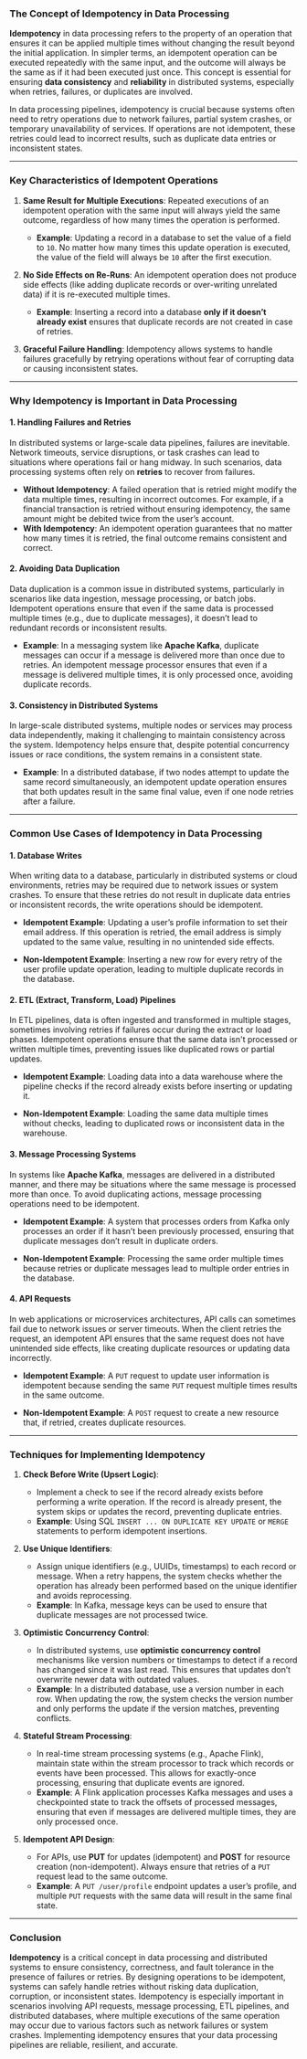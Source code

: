 ### The Concept of Idempotency in Data Processing

**Idempotency** in data processing refers to the property of an operation that ensures it can be applied multiple times without changing the result beyond the initial application. In simpler terms, an idempotent operation can be executed repeatedly with the same input, and the outcome will always be the same as if it had been executed just once. This concept is essential for ensuring **data consistency** and **reliability** in distributed systems, especially when retries, failures, or duplicates are involved.

In data processing pipelines, idempotency is crucial because systems often need to retry operations due to network failures, partial system crashes, or temporary unavailability of services. If operations are not idempotent, these retries could lead to incorrect results, such as duplicate data entries or inconsistent states.

---

### Key Characteristics of Idempotent Operations

1. **Same Result for Multiple Executions**: Repeated executions of an idempotent operation with the same input will always yield the same outcome, regardless of how many times the operation is performed.
   - **Example**: Updating a record in a database to set the value of a field to `10`. No matter how many times this update operation is executed, the value of the field will always be `10` after the first execution.

2. **No Side Effects on Re-Runs**: An idempotent operation does not produce side effects (like adding duplicate records or over-writing unrelated data) if it is re-executed multiple times.
   - **Example**: Inserting a record into a database **only if it doesn’t already exist** ensures that duplicate records are not created in case of retries.

3. **Graceful Failure Handling**: Idempotency allows systems to handle failures gracefully by retrying operations without fear of corrupting data or causing inconsistent states.

---

### Why Idempotency is Important in Data Processing

#### 1. **Handling Failures and Retries**

In distributed systems or large-scale data pipelines, failures are inevitable. Network timeouts, service disruptions, or task crashes can lead to situations where operations fail or hang midway. In such scenarios, data processing systems often rely on **retries** to recover from failures.

- **Without Idempotency**: A failed operation that is retried might modify the data multiple times, resulting in incorrect outcomes. For example, if a financial transaction is retried without ensuring idempotency, the same amount might be debited twice from the user’s account.
- **With Idempotency**: An idempotent operation guarantees that no matter how many times it is retried, the final outcome remains consistent and correct.

#### 2. **Avoiding Data Duplication**

Data duplication is a common issue in distributed systems, particularly in scenarios like data ingestion, message processing, or batch jobs. Idempotent operations ensure that even if the same data is processed multiple times (e.g., due to duplicate messages), it doesn’t lead to redundant records or inconsistent results.

- **Example**: In a messaging system like **Apache Kafka**, duplicate messages can occur if a message is delivered more than once due to retries. An idempotent message processor ensures that even if a message is delivered multiple times, it is only processed once, avoiding duplicate records.

#### 3. **Consistency in Distributed Systems**

In large-scale distributed systems, multiple nodes or services may process data independently, making it challenging to maintain consistency across the system. Idempotency helps ensure that, despite potential concurrency issues or race conditions, the system remains in a consistent state.

- **Example**: In a distributed database, if two nodes attempt to update the same record simultaneously, an idempotent update operation ensures that both updates result in the same final value, even if one node retries after a failure.

---

### Common Use Cases of Idempotency in Data Processing

#### 1. **Database Writes**

When writing data to a database, particularly in distributed systems or cloud environments, retries may be required due to network issues or system crashes. To ensure that these retries do not result in duplicate data entries or inconsistent records, the write operations should be idempotent.

- **Idempotent Example**: Updating a user’s profile information to set their email address. If this operation is retried, the email address is simply updated to the same value, resulting in no unintended side effects.
  
- **Non-Idempotent Example**: Inserting a new row for every retry of the user profile update operation, leading to multiple duplicate records in the database.

#### 2. **ETL (Extract, Transform, Load) Pipelines**

In ETL pipelines, data is often ingested and transformed in multiple stages, sometimes involving retries if failures occur during the extract or load phases. Idempotent operations ensure that the same data isn't processed or written multiple times, preventing issues like duplicated rows or partial updates.

- **Idempotent Example**: Loading data into a data warehouse where the pipeline checks if the record already exists before inserting or updating it.
  
- **Non-Idempotent Example**: Loading the same data multiple times without checks, leading to duplicated rows or inconsistent data in the warehouse.

#### 3. **Message Processing Systems**

In systems like **Apache Kafka**, messages are delivered in a distributed manner, and there may be situations where the same message is processed more than once. To avoid duplicating actions, message processing operations need to be idempotent.

- **Idempotent Example**: A system that processes orders from Kafka only processes an order if it hasn’t been previously processed, ensuring that duplicate messages don’t result in duplicate orders.
  
- **Non-Idempotent Example**: Processing the same order multiple times because retries or duplicate messages lead to multiple order entries in the database.

#### 4. **API Requests**

In web applications or microservices architectures, API calls can sometimes fail due to network issues or server timeouts. When the client retries the request, an idempotent API ensures that the same request does not have unintended side effects, like creating duplicate resources or updating data incorrectly.

- **Idempotent Example**: A `PUT` request to update user information is idempotent because sending the same `PUT` request multiple times results in the same outcome.
  
- **Non-Idempotent Example**: A `POST` request to create a new resource that, if retried, creates duplicate resources.

---

### Techniques for Implementing Idempotency

1. **Check Before Write (Upsert Logic)**:
   - Implement a check to see if the record already exists before performing a write operation. If the record is already present, the system skips or updates the record, preventing duplicate entries.
   - **Example**: Using SQL `INSERT ... ON DUPLICATE KEY UPDATE` or `MERGE` statements to perform idempotent insertions.

2. **Use Unique Identifiers**:
   - Assign unique identifiers (e.g., UUIDs, timestamps) to each record or message. When a retry happens, the system checks whether the operation has already been performed based on the unique identifier and avoids reprocessing.
   - **Example**: In Kafka, message keys can be used to ensure that duplicate messages are not processed twice.

3. **Optimistic Concurrency Control**:
   - In distributed systems, use **optimistic concurrency control** mechanisms like version numbers or timestamps to detect if a record has changed since it was last read. This ensures that updates don’t overwrite newer data with outdated values.
   - **Example**: In a distributed database, use a version number in each row. When updating the row, the system checks the version number and only performs the update if the version matches, preventing conflicts.

4. **Stateful Stream Processing**:
   - In real-time stream processing systems (e.g., Apache Flink), maintain state within the stream processor to track which records or events have been processed. This allows for exactly-once processing, ensuring that duplicate events are ignored.
   - **Example**: A Flink application processes Kafka messages and uses a checkpointed state to track the offsets of processed messages, ensuring that even if messages are delivered multiple times, they are only processed once.

5. **Idempotent API Design**:
   - For APIs, use **PUT** for updates (idempotent) and **POST** for resource creation (non-idempotent). Always ensure that retries of a `PUT` request lead to the same outcome.
   - **Example**: A `PUT /user/profile` endpoint updates a user’s profile, and multiple `PUT` requests with the same data will result in the same final state.

---

### Conclusion

**Idempotency** is a critical concept in data processing and distributed systems to ensure consistency, correctness, and fault tolerance in the presence of failures or retries. By designing operations to be idempotent, systems can safely handle retries without risking data duplication, corruption, or inconsistent states. Idempotency is especially important in scenarios involving API requests, message processing, ETL pipelines, and distributed databases, where multiple executions of the same operation may occur due to various factors such as network failures or system crashes. Implementing idempotency ensures that your data processing pipelines are reliable, resilient, and accurate.